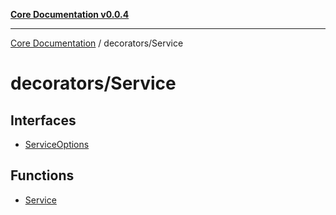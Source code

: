 [**Core Documentation v0.0.4**](../../README.md)

***

[Core Documentation](../../modules.md) / decorators/Service

# decorators/Service

## Interfaces

- [ServiceOptions](interfaces/ServiceOptions.md)

## Functions

- [Service](functions/Service.md)
